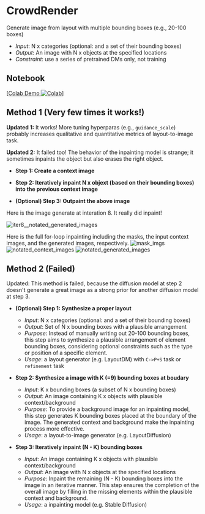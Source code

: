 # CrowdRender
Generate image from layout with multiple bounding boxes (e.g., 20-100 boxes)
- *Input*: N x categories (optional: and a set of their bounding boxes)
- *Output*: An image with N x objects at the specified locations
- *Constraint*: use a series of pretrained DMs only, not training

## Notebook

[[Colab Demo ![Colab](https://colab.research.google.com/assets/colab-badge.svg)](https://colab.research.google.com/drive/1zlSkMwG23-JAoEun4IDwKqUP-wJdLrbo?usp=sharing)]
## Method 1 (Very few times it works!)
**Updated 1:** It works! More tuning hyperparas (e.g., `guidance_scale`) probably increases qualitative and quantitative metrics of layout-to-image task.

**Updated 2:** It failed too! The behavior of the inpainting model is strange; it sometimes inpaints the object but also erases the right object.

- **Step 1: Create a context image**

- **Step 2: Iteratively inpaint N x objext (based on their bounding boxes) into the previous context image**

- **(Optional) Step 3: Outpaint the above image**

Here is the image generate at interation 8. It really did inpaint!

![iter8__notated_generated_images](https://github.com/aengusng8/CrowdRender/assets/67547213/bd515fff-6c16-4eca-b30c-1fbca6d4a31d)

Here is the full for-loop inpainting including the masks, the input context images, and the generated images, respectively.
![mask_imgs](https://github.com/aengusng8/CrowdRender/assets/67547213/dc508930-3c3f-4070-b73c-d5e5d1843ca4)
![notated_context_images](https://github.com/aengusng8/CrowdRender/assets/67547213/3b329d7f-d627-4d38-8996-b9e08bef9de5)
![notated_generated_images](https://github.com/aengusng8/CrowdRender/assets/67547213/28eac1c0-5850-4e1a-9b97-dd7b5ddbfefd)




## Method 2 (Failed)
Updated: This method is failed, because the diffusion model at step 2 doesn't generate a great image as a strong prior for another diffusion model at step 3.

- **(Optional) Step 1: Synthesize a proper layout**
  - *Input*: N x categories (optional: and a set of their bounding boxes)
  - *Output*: Set of N x bounding boxes with a plausible arrangement
  - *Purpose*: Instead of manually writing out 20-100 bounding boxes, this step aims to synthesize a plausible arrangement of element bounding boxes, considering optional constraints such as the type or position of a specific element.
  - *Usage*: a layout generator (e.g. LayoutDM) with `C->P+S` task or `refinement` task
  
- **Step 2: Synthesize a image with K (=9) bounding boxes at boudary**
    - *Input*: K x bounding boxes (a subset of N x bounding boxes)
    - *Output*: An image containing K x objects with plausible context/background
    - *Purpose*: To provide a background image for an inpainting model, this step generates K bounding boxes placed at the boundary of the image. The generated context and background make the inpainting process more effective.
    - *Usage*: a layout-to-image generator (e.g. LayoutDiffusion)
  
- **Step 3: Iteratively inpaint (N - K) bounding boxes**
    - *Input*: An image containing K x objects with plausible context/background
    - *Output*: An image with N x objects at the specified locations
    - *Purpose*: Inpaint the remaining (N - K) bounding boxes into the image in an iterative manner. This step ensures the completion of the overall image by filling in the missing elements within the plausible context and background.
    - *Usage*: a inpainting model (e.g. Stable Diffusion)

